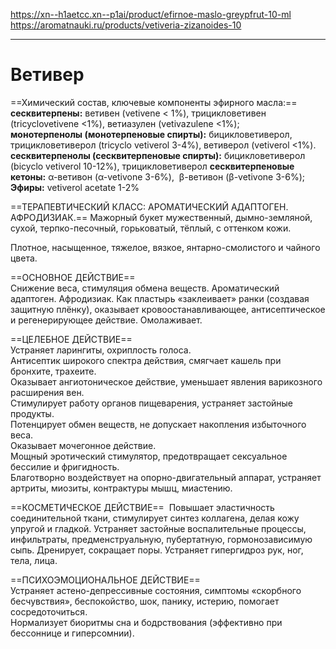 
https://xn--h1aetcc.xn--p1ai/product/efirnoe-maslo-greypfrut-10-ml 
https://aromatnauki.ru/products/vetiveria-zizanoides-10

---

# Ветивер
==Химический состав, ключевые компоненты эфирного масла:==
**сесквитерпены:** ветивен (vetivene < 1%), трицикловетивен (tricyclovetivene <1%), ветиазулен (vetivazulene <1%);
**монотерпенолы (монотерпеновые спирты):** бицикловетиверол, трицикловетиверол (tricyclo vetiverol 3-4%), ветиверол (vetiverol <1%).
**сесквитерпенолы (сесквитерпеновые спирты):** бицикловетиверол (bicyclo vetiverol 10-12%), трицикловетиверол
**сесквитерпеновые кетоны:** α-ветивон (α-vetivone 3-6%),  β-ветивон (β-vetivone 3-6%);
**Эфиры:** vetiverol acetate 1-2%

==ТЕРАПЕВТИЧЕСКИЙ КЛАСС: АРОМАТИЧЕСКИЙ АДАПТОГЕН. АФРОДИЗИАК.==
Мажорный букет мужественный, дымно-земляной, сухой, терпко-песочный, горьковатый, тёплый, с оттенком кожи. 

Плотное, насыщенное, тяжелое, вязкое, янтарно-смолистого и чайного цвета.  
  
==ОСНОВНОЕ ДЕЙСТВИЕ==  
Снижение веса, стимуляция обмена веществ. Ароматический адаптоген. Афродизиак. Как пластырь «заклеивает» ранки (создавая защитную плёнку), оказывает кровоостанавливающее, антисептическое и регенерирующее действие. Омолаживает.  
  
==ЦЕЛЕБНОЕ ДЕЙСТВИЕ==  
Устраняет ларингиты, охриплость голоса.  
Антисептик широкого спектра действия, смягчает кашель при бронхите, трахеите.  
Оказывает ангиотоническое действие, уменьшает явления варикозного расширения вен.  
Стимулирует работу органов пищеварения, устраняет застойные продукты.  
Потенцирует обмен веществ, не допускает накопления избыточного веса.  
Оказывает мочегонное действие.  
Мощный эротический стимулятор, предотвращает сексуальное бессилие и фригидность.  
Благотворно воздействует на опорно-двигательный аппарат, устраняет артриты, миозиты, контрактуры мышц, миастению.  
  
==КОСМЕТИЧЕСКОЕ ДЕЙСТВИЕ== 
Повышает эластичность соединительной ткани, стимулирует синтез коллагена, делая кожу упругой и гладкой. Устраняет застойные воспалительные процессы, инфильтраты, предменструальную, пубертатную, гормонозависимую сыпь. Дренирует, сокращает поры. Устраняет гипергидроз рук, ног, тела, лица.                                                                      

==ПСИХОЭМОЦИОНАЛЬНОЕ ДЕЙСТВИЕ==  
Устраняет астено-депрессивные состояния, симптомы «скорбного бесчувствия», беспокойство, шок, панику, истерию, помогает сосредоточиться.                
Нормализует биоритмы сна и бодрствования (эффективно при бессоннице и гиперсомнии).
